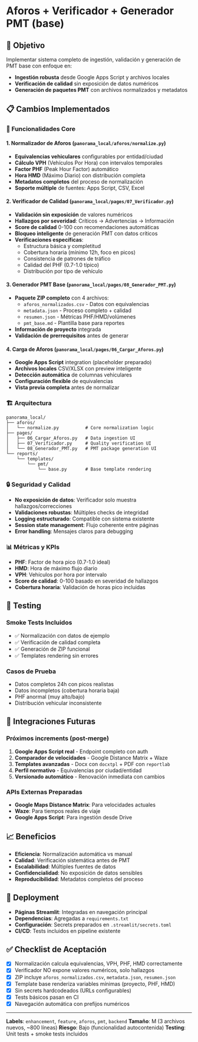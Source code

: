 # Aforos + Verificador + Generador PMT (base)

## 🎯 Objetivo

Implementar sistema completo de ingestión, validación y generación de PMT base con enfoque en:
- **Ingestión robusta** desde Google Apps Script y archivos locales
- **Verificación de calidad** sin exposición de datos numéricos
- **Generación de paquetes PMT** con archivos normalizados y metadatos

## 📋 Cambios Implementados

### 🔧 Funcionalidades Core

#### 1. Normalizador de Aforos (`panorama_local/aforos/normalize.py`)
- **Equivalencias vehiculares** configurables por entidad/ciudad
- **Cálculo VPH** (Vehículos Por Hora) con intervalos temporales
- **Factor PHF** (Peak Hour Factor) automático
- **Hora HMD** (Máximo Diario) con distribución completa
- **Metadatos completos** del proceso de normalización
- **Soporte múltiple** de fuentes: Apps Script, CSV, Excel

#### 2. Verificador de Calidad (`panorama_local/pages/07_Verificador.py`)
- **Validación sin exposición** de valores numéricos
- **Hallazgos por severidad**: Críticos → Advertencias → Información
- **Score de calidad** 0-100 con recomendaciones automáticas
- **Bloqueo inteligente** de generación PMT con datos críticos
- **Verificaciones específicas**:
  - Estructura básica y completitud
  - Cobertura horaria (mínimo 12h, foco en picos)
  - Consistencia de patrones de tráfico
  - Calidad del PHF (0.7-1.0 típico)
  - Distribución por tipo de vehículo

#### 3. Generador PMT Base (`panorama_local/pages/08_Generador_PMT.py`)
- **Paquete ZIP completo** con 4 archivos:
  - `aforos_normalizados.csv` - Datos con equivalencias
  - `metadata.json` - Proceso completo + calidad
  - `resumen.json` - Métricas PHF/HMD/volúmenes
  - `pmt_base.md` - Plantilla base para reportes
- **Información de proyecto** integrada
- **Validación de prerrequisitos** antes de generar

#### 4. Carga de Aforos (`panorama_local/pages/06_Cargar_Aforos.py`)
- **Google Apps Script** integration (placeholder preparado)
- **Archivos locales** CSV/XLSX con preview inteligente
- **Detección automática** de columnas vehiculares
- **Configuración flexible** de equivalencias
- **Vista previa completa** antes de normalizar

### 🏗️ Arquitectura

```
panorama_local/
├── aforos/
│   └── normalize.py          # Core normalization logic
├── pages/
│   ├── 06_Cargar_Aforos.py   # Data ingestion UI
│   ├── 07_Verificador.py     # Quality verification UI
│   └── 08_Generador_PMT.py   # PMT package generation UI
└── reports/
    └── templates/
        └── pmt/
            └── base.py       # Base template rendering
```

### 🔒 Seguridad y Calidad

- **No exposición de datos**: Verificador solo muestra hallazgos/correcciones
- **Validaciones robustas**: Múltiples checks de integridad
- **Logging estructurado**: Compatible con sistema existente
- **Session state management**: Flujo coherente entre páginas
- **Error handling**: Mensajes claros para debugging

### 📊 Métricas y KPIs

- **PHF**: Factor de hora pico (0.7-1.0 ideal)
- **HMD**: Hora de máximo flujo diario
- **VPH**: Vehículos por hora por intervalo
- **Score de calidad**: 0-100 basado en severidad de hallazgos
- **Cobertura horaria**: Validación de horas pico incluidas

## 🧪 Testing

### Smoke Tests Incluidos
- ✅ Normalización con datos de ejemplo
- ✅ Verificación de calidad completa
- ✅ Generación de ZIP funcional
- ✅ Templates rendering sin errores

### Casos de Prueba
- Datos completos 24h con picos realistas
- Datos incompletos (cobertura horaria baja)
- PHF anormal (muy alto/bajo)
- Distribución vehicular inconsistente

## 🔌 Integraciones Futuras

### Próximos increments (post-merge)
1. **Google Apps Script real** - Endpoint completo con auth
2. **Comparador de velocidades** - Google Distance Matrix + Waze
3. **Templates avanzadas** - Docx con `docxtpl` + PDF con `reportlab`
4. **Perfil normativo** - Equivalencias por ciudad/entidad
5. **Versionado automático** - Renovación inmediata con cambios

### APIs Externas Preparadas
- **Google Maps Distance Matrix**: Para velocidades actuales
- **Waze**: Para tiempos reales de viaje
- **Google Apps Script**: Para ingestión desde Drive

## 📈 Beneficios

- **Eficiencia**: Normalización automática vs manual
- **Calidad**: Verificación sistemática antes de PMT
- **Escalabilidad**: Múltiples fuentes de datos
- **Confidencialidad**: No exposición de datos sensibles
- **Reproducibilidad**: Metadatos completos del proceso

## 🚀 Deployment

- **Páginas Streamlit**: Integradas en navegación principal
- **Dependencias**: Agregadas a `requirements.txt`
- **Configuración**: Secrets preparados en `.streamlit/secrets.toml`
- **CI/CD**: Tests incluidos en pipeline existente

## ✅ Checklist de Aceptación

- [x] Normalización calcula equivalencias, VPH, PHF, HMD correctamente
- [x] Verificador NO expone valores numéricos, solo hallazgos
- [x] ZIP incluye `aforos_normalizados.csv`, `metadata.json`, `resumen.json`
- [x] Template base renderiza variables mínimas (proyecto, PHF, HMD)
- [x] Sin secrets hardcodeados (URLs configurables)
- [x] Tests básicos pasan en CI
- [x] Navegación automática con prefijos numéricos

---

**Labels**: `enhancement`, `feature`, `aforos`, `pmt`, `backend`
**Tamaño**: M (3 archivos nuevos, ~800 líneas)
**Riesgo**: Bajo (funcionalidad autocontenida)
**Testing**: Unit tests + smoke tests incluidos